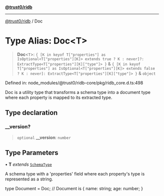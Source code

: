[**@trust0/ridb**](../README.md)

***

[@trust0/ridb](../README.md) / Doc

# Type Alias: Doc\<T\>

> **Doc**\<`T`\>: `{ [K in keyof T["properties"] as IsOptional<T["properties"][K]> extends true ? K : never]?: ExtractType<T["properties"][K]["type"]> }` & `{ [K in keyof T["properties"] as IsOptional<T["properties"][K]> extends false ? K : never]: ExtractType<T["properties"][K]["type"]> }` & `object`

Defined in: node\_modules/@trust0/ridb-core/pkg/ridb\_core.d.ts:498

Doc is a utility type that transforms a schema type into a document type where each property is mapped to its extracted type.

## Type declaration

### \_\_version?

> `optional` **\_\_version**: `number`

## Type Parameters

• **T** *extends* [`SchemaType`](SchemaType.md)

A schema type with a 'properties' field where each property's type is represented as a string.

type Document = Doc<Schema>; // Document is { name: string; age: number; }
